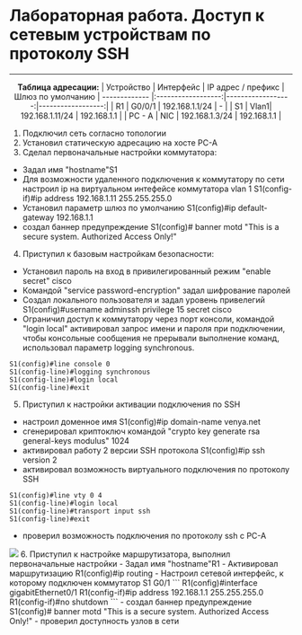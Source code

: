 # Лабораторная работа. Доступ к сетевым устройствам по протоколу SSH<br>
_ _ _

<div align="center">

__Таблица адресации:__
| Устройство       | Интерфейс         | IP адрес / префикс | Шлюз по умолчанию
| ------------- |:------------------:|------------------:|------------------:|
| R1     | G0/0/1 | 192.168.1.1/24 | - |
| S1 | Vlan1|  192.168.1.11/24 | 192.168.1.1 |
| PC - A | NIC |  192.168.1.3/24 | 192.168.1.1 |
</div>

1. Подключил сеть согласно топологии
2. Установил статическую адресацию на хосте PC-A 
3. Сделал первоначальные настройки коммутатора:
- Задал имя "hostname"S1
- Для возможности удаленного подключения к коммутатору по сети настроил ip на виртуальном интефейсе коммутатора vlan 1 S1(config-if)#ip address 192.168.1.11 255.255.255.0
- Установил параметр шлюз по умолчанию S1(config)#ip default-gateway 192.168.1.1
- создал баннер предупреждение S1(config)# banner motd "This is a secure system. Authorized Access Only!"
4. Приступил к базовым настройкам безопасности:
- Установил пароль на вход в привилегированный режим "enable secret" cisco
- Командой "service password-encryption" задал шифрование паролей
- Создал локального пользователя и задал уровень привелегий S1(config)#username adminssh privilege 15 secret cisco
- Ограничил доступ к коммутатору через порт консоли, командой "login local" активировал запрос имени и пароля при подключении, чтобы консольные сообщения не прерывали выполнение команд, использовал параметр logging synchronous.
```
S1(config)#line console 0
S1(config-line)#logging synchronous
S1(config-line)#login local
S1(config-line)#exit
```
5. Приступил к настройки активации подключения по SSH
- настроил доменное имя S1(config)#ip domain-name venya.net 
- сгенерировал криптоключ командой "crypto key generate rsa  general-keys modulus" 1024
- активировал работу 2 версии SSH протокола S1(config)#ip ssh version 2
- активировал возможность виртуального подключения по протоколу SSH
```
S1(config)#line vty 0 4 
S1(config-line)#login local
S1(config-line)#transport input ssh 
S1(config-line)#exit
```
- проверил возможность подключения по протоколу ssh c PC-A
<image src="https://github.com/LLlMEJIb87/OTUS-learning/blob/master/11.%20Basics%20of%20Network%20security/ssh_s1.PNG">
6. Приступил к настройке маршрутизатора, выполнил первоначальные настройки
- Задал имя "hostname"R1
- Активировал маршрутизацию R1(config)#ip routing
- Настроил сетевой интерфейс, к которому подключен коммутатор S1 G0/1
```
R1(config)#interface gigabitEthernet0/1
R1(config-if)#ip address 192.168.1.1 255.255.255.0
R1(config-if)#no shutdown 
```
- создал баннер предупреждение S1(config)# banner motd "This is a secure system. Authorized Access Only!"
- проверил доступность узлов в сети
